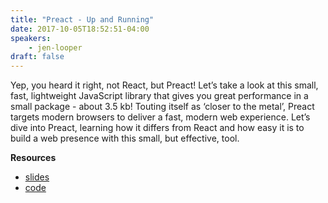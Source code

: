 ```yaml
---
title: "Preact - Up and Running"
date: 2017-10-05T18:52:51-04:00
speakers:
    - jen-looper
draft: false
---
```


Yep, you heard it right, not React, but Preact! Let’s take a look at this small, fast, lightweight JavaScript library that gives you great performance in a small package - about 3.5 kb! Touting itself as ‘closer to the metal’, Preact targets modern browsers to deliver a fast, modern web experience. Let’s dive into Preact, learning how it differs from React and how easy it is to build a web presence with this small, but effective, tool.

**Resources**

* [slides](http://slides.com/telerikdevrel/intro-to-preact)
* [code](https://github.com/jlooper/quicknoms-preact)